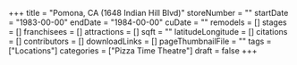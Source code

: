 +++
title = "Pomona, CA (1648 Indian Hill Blvd)"
storeNumber = ""
startDate = "1983-00-00"
endDate = "1984-00-00"
cuDate = ""
remodels = []
stages = []
franchisees = []
attractions = []
sqft = ""
latitudeLongitude = []
citations = []
contributors = []
downloadLinks = []
pageThumbnailFile = ""
tags = ["Locations"]
categories = ["Pizza Time Theatre"]
draft = false
+++
